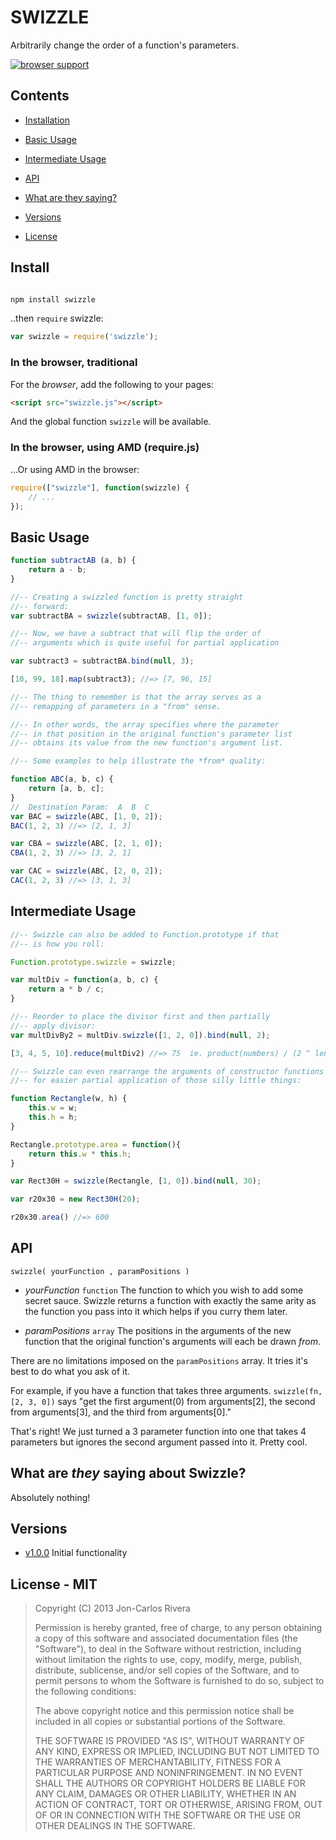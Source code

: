 # SWIZZLE

Arbitrarily change the order of a function's parameters.

[![browser support](https://ci.testling.com/imbcmdth/swizzle.png)](https://ci.testling.com/imbcmdth/swizzle)

## Contents

* [Installation](#install)

* [Basic Usage](#basic-usage)

* [Intermediate Usage](#intermediate-usage)

* [API](#api)

* [What are they saying?](#what-are-they-saying-about-swizzle)

* [Versions](#versions)

* [License](#license---mit)

## Install
````bash

npm install swizzle
````

..then `require` swizzle:

````javascript
var swizzle = require('swizzle');
````

### In the browser, traditional

For the *browser*, add the following to your pages:

````html
<script src="swizzle.js"></script>
````

And the global function `swizzle` will be available.

### In the browser, using AMD (require.js)

...Or using AMD in the browser:

````javascript
require(["swizzle"], function(swizzle) {
	// ...
});
````

## Basic Usage

```javascript
function subtractAB (a, b) {
	return a - b;
}

//-- Creating a swizzled function is pretty straight
//-- forward:
var subtractBA = swizzle(subtractAB, [1, 0]);

//-- Now, we have a subtract that will flip the order of
//-- arguments which is quite useful for partial application

var subtract3 = subtractBA.bind(null, 3);

[10, 99, 18].map(subtract3); //=> [7, 96, 15]

//-- The thing to remember is that the array serves as a
//-- remapping of parameters in a "from" sense.

//-- In other words, the array specifies where the parameter
//-- in that position in the original function's parameter list
//-- obtains its value from the new function's argument list.

//-- Some examples to help illustrate the *from* quality:

function ABC(a, b, c) {
	return [a, b, c];
}
//  Destination Param:  A  B  C
var BAC = swizzle(ABC, [1, 0, 2]);
BAC(1, 2, 3) //=> [2, 1, 3]

var CBA = swizzle(ABC, [2, 1, 0]);
CBA(1, 2, 3) //=> [3, 2, 1]

var CAC = swizzle(ABC, [2, 0, 2]);
CAC(1, 2, 3) //=> [3, 1, 3]

```

## Intermediate Usage

```javascript
//-- Swizzle can also be added to Function.prototype if that
//-- is how you roll:

Function.prototype.swizzle = swizzle;

var multDiv = function(a, b, c) {
	return a * b / c;
}

//-- Reorder to place the divisor first and then partially 
//-- apply divisor:
var multDivBy2 = multDiv.swizzle([1, 2, 0]).bind(null, 2);

[3, 4, 5, 10].reduce(multDiv2) //=> 75  ie. product(numbers) / (2 ^ length - 1)

//-- Swizzle can even rearrange the arguments of constructor functions
//-- for easier partial application of those silly little things:

function Rectangle(w, h) {
	this.w = w;
	this.h = h;
}

Rectangle.prototype.area = function(){
	return this.w * this.h;
}

var Rect30H = swizzle(Rectangle, [1, 0]).bind(null, 30);

var r20x30 = new Rect30H(20);

r20x30.area() //=> 600
````

## API

`swizzle( yourFunction , paramPositions )`

* *yourFunction* `function` The function to which you wish to add some secret sauce. Swizzle returns a function with exactly the same arity as the function you pass into it which helps if you curry them later.

* *paramPositions* `array` The positions in the arguments of the new function that the original function's arguments will each be drawn *from*.

There are no limitations imposed on the `paramPositions` array. It tries it's best to do what you ask of it.

For example, if you have a function that takes three arguments. `swizzle(fn, [2, 3, 0])` says "get the first argument(0) from arguments[2], the second from arguments[3], and the third from arguments[0]."

That's right! We just turned a 3 parameter function into one that takes 4 parameters but ignores the second argument passed into it. Pretty cool.

## What are *they* saying about Swizzle?

Absolutely nothing!

## Versions

* [v1.0.0](https://github.com/imbcmdth/swizzle/archive/v1.0.0.zip) Initial functionality

## License - MIT

> Copyright (C) 2013 Jon-Carlos Rivera
> 
> Permission is hereby granted, free of charge, to any person obtaining a copy of this software and associated documentation files (the "Software"), to deal in the Software without restriction, including without limitation the rights to use, copy, modify, merge, publish, distribute, sublicense, and/or sell copies of the Software, and to permit persons to whom the Software is furnished to do so, subject to the following conditions:
>
> The above copyright notice and this permission notice shall be included in all copies or substantial portions of the Software.
>
> THE SOFTWARE IS PROVIDED "AS IS", WITHOUT WARRANTY OF ANY KIND, EXPRESS OR IMPLIED, INCLUDING BUT NOT LIMITED TO THE WARRANTIES OF MERCHANTABILITY, FITNESS FOR A PARTICULAR PURPOSE AND NONINFRINGEMENT. IN NO EVENT SHALL THE AUTHORS OR COPYRIGHT HOLDERS BE LIABLE FOR ANY CLAIM, DAMAGES OR OTHER LIABILITY, WHETHER IN AN ACTION OF CONTRACT, TORT OR OTHERWISE, ARISING FROM, OUT OF OR IN CONNECTION WITH THE SOFTWARE OR THE USE OR OTHER DEALINGS IN THE SOFTWARE.
